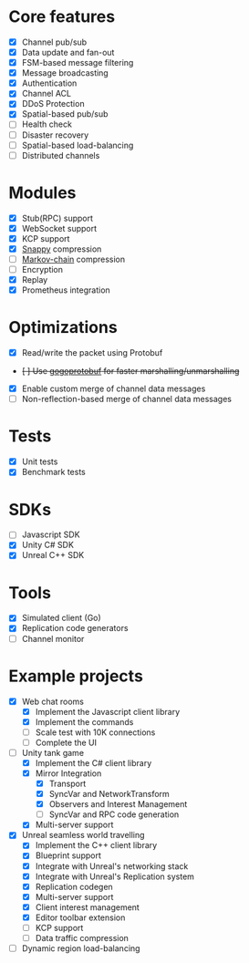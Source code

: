 # Core features
- [x] Channel pub/sub
- [x] Data update and fan-out
- [x] FSM-based message filtering
- [x] Message broadcasting
- [x] Authentication
- [x] Channel ACL
- [x] DDoS Protection
- [x] Spatial-based pub/sub
- [ ] Health check
- [ ] Disaster recovery
- [ ] Spatial-based load-balancing
- [ ] Distributed channels

# Modules
- [x] Stub(RPC) support
- [x] WebSocket support
- [x] KCP support
- [x] [Snappy](https://github.com/golang/snappy) compression
- [ ] [Markov-chain](https://en.wikipedia.org/wiki/Markov_chain) compression
- [ ] Encryption
- [x] Replay
- [x] Prometheus integration

# Optimizations
- [x] Read/write the packet using Protobuf
- ~~[ ] Use [gogoprotobuf](https://github.com/gogo/protobuf) for faster marshalling/unmarshalling~~
- [x] Enable custom merge of channel data messages
- [ ] Non-reflection-based merge of channel data messages

# Tests
- [x] Unit tests
- [x] Benchmark tests

# SDKs
- [ ] Javascript SDK
- [x] Unity C# SDK
- [x] Unreal C++ SDK

# Tools
- [x] Simulated client (Go)
- [x] Replication code generators
- [ ] Channel monitor

# Example projects
- [x] Web chat rooms
    - [x] Implement the Javascript client library
    - [x] Implement the commands
    - [ ] Scale test with 10K connections
    - [ ] Complete the UI
- [ ] Unity tank game
    - [x] Implement the C# client library
    - [x] Mirror Integration
        - [x] Transport
        - [x] SyncVar and NetworkTransform
        - [x] Observers and Interest Management
        - [ ] SyncVar and RPC code generation
    - [x] Multi-server support
- [x] Unreal seamless world travelling
    - [x] Implement the C++ client library
    - [x] Blueprint support
    - [x] Integrate with Unreal's networking stack
    - [x] Integrate with Unreal's Replication system
    - [x] Replication codegen
    - [x] Multi-server support
    - [x] Client interest management
    - [x] Editor toolbar extension
    - [ ] KCP support
    - [ ] Data traffic compression
- [ ] Dynamic region load-balancing
